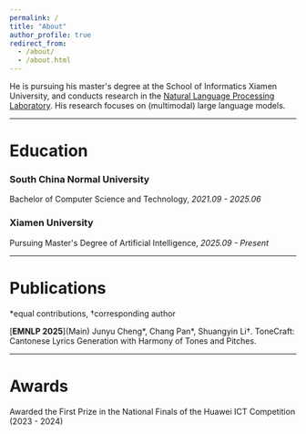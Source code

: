 ```yaml
---
permalink: /
title: "About"
author_profile: true
redirect_from: 
  - /about/
  - /about.html
---
```


He is pursuing his master's degree at the School of Informatics Xiamen University, and conducts research in the [Natural Language Processing Laboratory](http://nlp.xmu.edu.cn/). His research focuses on (multimodal) large language models.

---

# Education

### South China Normal University
Bachelor of Computer Science and Technology, *2021.09 - 2025.06*  

<!-- --- -->

### Xiamen University
Pursuing Master's Degree of Artificial Intelligence, *2025.09 - Present*  


---
# Publications
\*equal contributions, †corresponding author

\[**EMNLP 2025**\](Main) Junyu Cheng*, Chang Pan*, Shuangyin Li†. ToneCraft: Cantonese Lyrics Generation with Harmony of Tones and Pitches.


---
# Awards
Awarded the First Prize in the National Finals of the Huawei ICT Competition (2023 - 2024)



